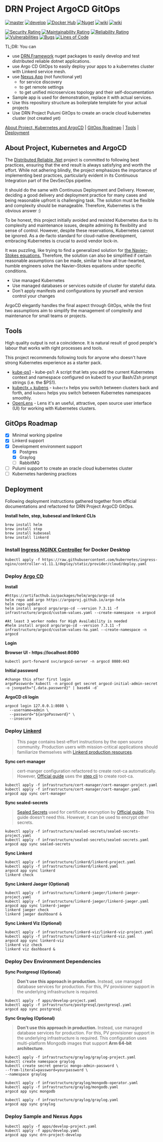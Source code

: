 # DRN Project ArgoCD GitOps



[![master](https://github.com/duranserkan/DRN-Project-Argo-CD-Gitops/actions/workflows/master.yml/badge.svg?branch=master)](https://github.com/duranserkan/DRN-Project-Argo-CD-Gitops/actions/workflows/master.yml)
[![develop](https://github.com/duranserkan/DRN-Project-Argo-CD-Gitops/actions/workflows/develop.yml/badge.svg?branch=develop)](https://github.com/duranserkan/DRN-Project-Argo-CD-Gitops/actions/workflows/develop.yml)
[![Docker Hub](https://img.shields.io/badge/images-2496ED?logo=docker&label=dockerhub
)](https://hub.docker.com/u/duranserkan)
[![Nuget](https://img.shields.io/badge/packages-004880?logo=nuget&label=nuget
)](https://www.nuget.org/profiles/duranserkan)
[![wiki](https://img.shields.io/badge/Doc-Awesome_Kubernetes-326CE5)](https://github.com/tomhuang12/awesome-k8s-resources)
[![wiki](https://img.shields.io/badge/Doc-Awesome_Argo-orange)](https://github.com/akuity/awesome-argo)


[![Security Rating](https://sonarcloud.io/api/project_badges/measure?project=duranserkan_DRN-Project-Argo-CD-Gitops&metric=security_rating)](https://sonarcloud.io/summary/new_code?id=duranserkan_DRN-Project-Argo-CD-Gitops)
[![Maintainability Rating](https://sonarcloud.io/api/project_badges/measure?project=duranserkan_DRN-Project-Argo-CD-Gitops&metric=sqale_rating)](https://sonarcloud.io/summary/new_code?id=duranserkan_DRN-Project-Argo-CD-Gitops)
[![Reliability Rating](https://sonarcloud.io/api/project_badges/measure?project=duranserkan_DRN-Project-Argo-CD-Gitops&metric=reliability_rating)](https://sonarcloud.io/summary/new_code?id=duranserkan_DRN-Project-Argo-CD-Gitops)
[![Vulnerabilities](https://sonarcloud.io/api/project_badges/measure?project=duranserkan_DRN-Project-Argo-CD-Gitops&metric=vulnerabilities)](https://sonarcloud.io/summary/new_code?id=duranserkan_DRN-Project-Argo-CD-Gitops)
[![Bugs](https://sonarcloud.io/api/project_badges/measure?project=duranserkan_DRN-Project-Argo-CD-Gitops&metric=bugs)](https://sonarcloud.io/summary/new_code?id=duranserkan_DRN-Project-Argo-CD-Gitops)
[![Lines of Code](https://sonarcloud.io/api/project_badges/measure?project=duranserkan_DRN-Project-Argo-CD-Gitops&metric=ncloc)](https://sonarcloud.io/summary/new_code?id=duranserkan_DRN-Project-Argo-CD-Gitops)

TL;DR: You can
* use [DRN.Framework](https://www.nuget.org/packages/DRN.Framework.Testing/#readme-body-tab) nuget packages to easily develop and test distributed reliable dotnet applications.
* use Argo CD GitOps to easily deploy your apps to a kubernetes cluster with Linkerd service mesh.
* use [Nexus App](https://hub.docker.com/r/duranserkan/drn-project-nexus) (not functional yet)
  * for service discovery
  * to get remote settings
  * to get unified microservices topology and their self-documentation
* Sample app is used for demonstration, replace it with actual services.
* Use this repository structure as boilerplate template for your actual projects
* Use DRN Project Pulumi GitOps to create an oracle cloud kubernetes cluster (not created yet)

[About Project, Kubernetes and ArgoCD](#about-project) | [GitOps Roadmap](#gitops-roadmap) | [Tools](#tools) | [Deployment](#deployment)

## About Project, Kubernetes and ArgoCD

The [Distributed Reliable .Net](https://github.com/duranserkan/DRN-Project?tab=readme-ov-file#drn-project) project is committed to following best practices, ensuring that the end result is always satisfying and worth the effort. While not adhering blindly, the project emphasizes the importance of implementing best practices, particularly evident in its Continuous Integration part of the DevSecOps pipeline.

It should do the same with Continuous Deployment and Delivery. However, deciding a good delivery and deployment practice for many cases and being reasonable upfront is challenging task. The solution must be flexible and complexity should be manageable. Therefore, Kubernetes is the obvious answer :)

To be honest, this project initially avoided and resisted Kubernetes due to its complexity and maintenance issues, despite admiring its flexibility and sense of control. However, despite these reservations, Kubernetes cannot be ignored. As a de-facto standard for cloud-native development, embracing Kubernetes is crucial to avoid vendor lock-in.

It was puzzling, like trying to find a generalized solution for [the Navier–Stokes equations.](https://en.wikipedia.org/wiki/Navier–Stokes_equations) Therefore, the solution can also be simplified if certain reasonable assumptions can be made, similar to how all true-hearted, humble engineers solve the Navier–Stokes equations under specific conditions.

* Use managed Kubernetes
* Use managed databases or services outside of cluster for stateful data.
* Don't apply manifests and configurations by yourself and version control your changes

ArgoCD elegantly handles the final aspect through GitOps, while the first two assumptions aim to simplify the management of complexity and maintenance for small teams or projects.

## Tools
High quality output is not a coincidence. It is natural result of good people's labour that works with right processes and tools.

This project recommends following tools for anyone who doesn't have strong Kubernetes experience as a starter pack. 

* [kube-ps1](https://github.com/jonmosco/kube-ps1)  - kube-ps1: A script that lets you add the current Kubernetes context and namespace configured on kubectl to your Bash/Zsh prompt strings (i.e. the $PS1).
* [kubectx + kubens](https://github.com/ahmetb/kubectx)  - `kubectx` helps you switch between clusters back and forth, and `kubens` helps you switch between Kubernetes namespaces smoothly.
* [OpenLens](https://github.com/MuhammedKalkan/OpenLens) - Lens it's an useful, attractive, open source user interface (UI) for working with Kubernetes clusters.

## GitOps Roadmap
- [X] Minimal working pipeline
- [X] Linkerd support
- [X] Development environment support
  - [X] Postgres
  - [X] Graylog
  - [ ] RabbitMQ
- [ ] Pulumi support to create an oracle cloud kubernetes cluster
- [ ] Kubernetes hardening practices

## Deployment
Following deployment instructions gathered together from official documentations and refactored for DRN Project ArgoCD GitOps.

**Install helm, step, kubeseal and linkerd CLIs**
```
brew install helm
brew install step
brew install kubeseal
brew install linkerd
```

### Install [Ingress NGINX Controller](https://github.com/kubernetes/ingress-nginx) for Docker Desktop
```
kubectl apply -f https://raw.githubusercontent.com/kubernetes/ingress-nginx/controller-v1.11.1/deploy/static/provider/cloud/deploy.yaml
```

### Deploy [Argo CD](https://argo-cd.readthedocs.io/en/stable/getting_started/)
**Install**
```
#https://artifacthub.io/packages/helm/argo/argo-cd
helm repo add argo https://argoproj.github.io/argo-helm
helm repo update
helm install argocd argo/argo-cd --version 7.3.11 -f infrastructure/argocd/custom-values.yaml --create-namespace -n argocd

#At least 3 worker nodes for High Availability is needed
#helm install argocd argo/argo-cd --version 7.3.11 -f infrastructure/argocd/custom-values-ha.yaml --create-namespace -n argocd
```
**Login**

**Browser UI - https://localhost:8080**
```
kubectl port-forward svc/argocd-server -n argocd 8080:443
```
**Initial password**
```
#change this after first login
argoPassword=`kubectl -n argocd get secret argocd-initial-admin-secret -o jsonpath="{.data.password}" | base64 -d`
```
**ArgoCD cli login**
```
argocd login 127.0.0.1:8080 \
  --username=admin \
  --password="${argoPassword}" \
  --insecure 
```

### Deploy [Linkerd](https://linkerd.io/2.14/tasks/gitops/)
> This page contains best-effort instructions by the open source community. Production users with mission-critical applications should familiarize themselves with [Linkerd production resources](https://docs.buoyant.io/runbook/getting-started/).

**Sync cert-manager**
> cert-manger configuration refactored to create root-ca automatically. However, [Official guide](https://linkerd.io/2.14/tasks/gitops/) uses the [step cli](https://smallstep.com/docs/step-cli/installation/) to create root-ca.
```
kubectl apply -f infrastructure/cert-manager/cert-manager-project.yaml
kubectl apply -f infrastructure/cert-manager/cert-manager.yaml
argocd app sync cert-manager
```

**Sync sealed-secrets**
> [Sealed Secrets](https://github.com/bitnami-labs/sealed-secrets) used for certificate encryption by [Official guide](https://linkerd.io/2.14/tasks/gitops/). This guide doesn't need this. However, it can be used to encrypt other secrets.
```
kubectl apply -f infrastructure/sealed-secrets/sealed-secrets-project.yaml
kubectl apply -f infrastructure/sealed-secrets/sealed-secrets.yaml
argocd app sync sealed-secrets
```

**Sync Linkerd**
```
kubectl apply -f infrastructure/linkerd/linkerd-project.yaml
kubectl apply -f infrastructure/linkerd/linkerd.yaml
argocd app sync linkerd
linkerd check
```

**Sync Linkerd Jaeger (Optional)**
```
kubectl apply -f infrastructure/linkerd-jaeger/linkerd-jaeger-project.yaml
kubectl apply -f infrastructure/linkerd-jaeger/linkerd-jaeger.yaml
argocd app sync linkerd-jaeger
linkerd jaeger check
linkerd jaeger dashboard &
```

**Sync Linkerd Viz (Optional)**
```
kubectl apply -f infrastructure/linkerd-viz/linkerd-viz-project.yaml
kubectl apply -f infrastructure/linkerd-viz/linkerd-viz.yaml
argocd app sync linkerd-viz
linkerd viz check
linkerd viz dashboard &
```
### Deploy Dev Environment Dependencies

**Sync Postgresql (Optional)**
> **Don't use this approach in production.** Instead, use managed database services for production. For this, PV provisioner support in the underlying infrastructure is required.
```
kubectl apply -f apps/develop-project.yaml
kubectl apply -f infrastructure/postgresql/postgresql.yaml
argocd app sync postgresql
```

**Sync Graylog (Optional)**
> **Don't use this approach in production.** 
> Instead, use managed database services for production. 
> For this, PV provisioner support in the underlying infrastructure is required.
> This configuration uses multi-platform Mongodb images that support **Arm 64-bit architecture**.
```
kubectl apply -f infrastructure/graylog/graylog-project.yaml
kubectl create namespace graylog
kubectl create secret generic mongo-admin-password \
--from-literal=password=yourpassword \
--namespace graylog

kubectl apply -f infrastructure/graylog/mongodb-operator.yaml
kubectl apply -f infrastructure/graylog/mongodb.yaml
argocd app sync mongodb
```

```
kubectl apply -f infrastructure/graylog/graylog.yaml
argocd app sync graylog
```
### Deploy Sample and Nexus Apps

```
kubectl apply -f apps/develop-project.yaml
kubectl apply -f apps/develop.yaml
argocd app sync drn-project-develop
```